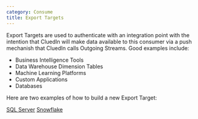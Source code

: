 ```yaml
---
category: Consume
title: Export Targets
---
```


Export Targets are used to authenticate with an integration point with the intention that CluedIn will make data available to this consumer via a push mechanish that CluedIn calls Outgoing Streams. Good examples include: 

 - Business Intelligence Tools
 - Data Warehouse Dimension Tables
 - Machine Learning Platforms
 - Custom Applications
 - Databases

Here are two examples of how to build a new Export Target:

[SQL Server](https://github.com/CluedIn-io/CluedIn.Connector.SqlServer)
[Snowflake](https://github.com/CluedIn-io/CluedIn.Connector.Snowflake)
